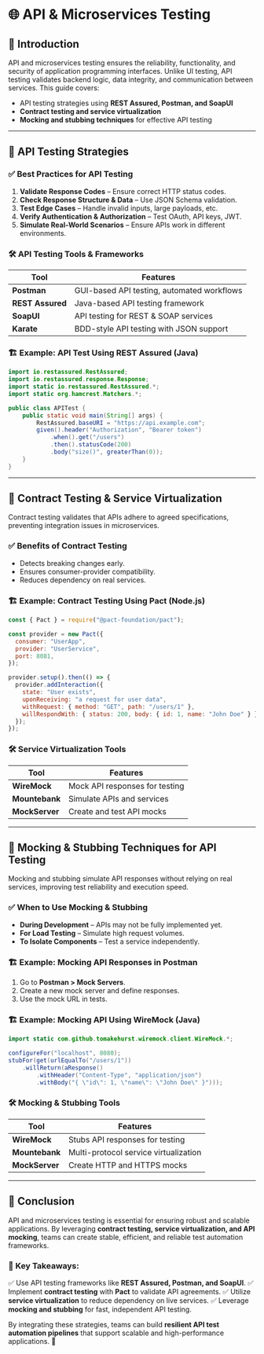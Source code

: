 # 🌐 API & Microservices Testing

## 📌 Introduction

API and microservices testing ensures the reliability, functionality, and security of application programming interfaces. Unlike UI testing, API testing validates backend logic, data integrity, and communication between services. This guide covers:

- API testing strategies using **REST Assured, Postman, and SoapUI**
- **Contract testing and service virtualization**
- **Mocking and stubbing techniques** for effective API testing

---

## 🔹 API Testing Strategies

### ✅ Best Practices for API Testing

1. **Validate Response Codes** – Ensure correct HTTP status codes.
2. **Check Response Structure & Data** – Use JSON Schema validation.
3. **Test Edge Cases** – Handle invalid inputs, large payloads, etc.
4. **Verify Authentication & Authorization** – Test OAuth, API keys, JWT.
5. **Simulate Real-World Scenarios** – Ensure APIs work in different environments.

### 🛠 API Testing Tools & Frameworks

| Tool             | Features                                   |
| ---------------- | ------------------------------------------ |
| **Postman**      | GUI-based API testing, automated workflows |
| **REST Assured** | Java-based API testing framework           |
| **SoapUI**       | API testing for REST & SOAP services       |
| **Karate**       | BDD-style API testing with JSON support    |

### 🏗 Example: API Test Using REST Assured (Java)

```java
import io.restassured.RestAssured;
import io.restassured.response.Response;
import static io.restassured.RestAssured.*;
import static org.hamcrest.Matchers.*;

public class APITest {
    public static void main(String[] args) {
        RestAssured.baseURI = "https://api.example.com";
        given().header("Authorization", "Bearer token")
            .when().get("/users")
            .then().statusCode(200)
            .body("size()", greaterThan(0));
    }
}
```

---

## 🔹 Contract Testing & Service Virtualization

Contract testing validates that APIs adhere to agreed specifications, preventing integration issues in microservices.

### ✅ Benefits of Contract Testing

- Detects breaking changes early.
- Ensures consumer-provider compatibility.
- Reduces dependency on real services.

### 🏗 Example: Contract Testing Using Pact (Node.js)

```javascript
const { Pact } = require("@pact-foundation/pact");

const provider = new Pact({
  consumer: "UserApp",
  provider: "UserService",
  port: 8081,
});

provider.setup().then(() => {
  provider.addInteraction({
    state: "User exists",
    uponReceiving: "a request for user data",
    withRequest: { method: "GET", path: "/users/1" },
    willRespondWith: { status: 200, body: { id: 1, name: "John Doe" } },
  });
});
```

### 🛠 Service Virtualization Tools

| Tool           | Features                       |
| -------------- | ------------------------------ |
| **WireMock**   | Mock API responses for testing |
| **Mountebank** | Simulate APIs and services     |
| **MockServer** | Create and test API mocks      |

---

## 🔹 Mocking & Stubbing Techniques for API Testing

Mocking and stubbing simulate API responses without relying on real services, improving test reliability and execution speed.

### ✅ When to Use Mocking & Stubbing

- **During Development** – APIs may not be fully implemented yet.
- **For Load Testing** – Simulate high request volumes.
- **To Isolate Components** – Test a service independently.

### 🏗 Example: Mocking API Responses in Postman

1. Go to **Postman > Mock Servers**.
2. Create a new mock server and define responses.
3. Use the mock URL in tests.

### 🏗 Example: Mocking API Using WireMock (Java)

```java
import static com.github.tomakehurst.wiremock.client.WireMock.*;

configureFor("localhost", 8080);
stubFor(get(urlEqualTo("/users/1"))
    .willReturn(aResponse()
        .withHeader("Content-Type", "application/json")
        .withBody("{ \"id\": 1, \"name\": \"John Doe\" }")));
```

### 🛠 Mocking & Stubbing Tools

| Tool           | Features                              |
| -------------- | ------------------------------------- |
| **WireMock**   | Stubs API responses for testing       |
| **Mountebank** | Multi-protocol service virtualization |
| **MockServer** | Create HTTP and HTTPS mocks           |

---

## 🎯 Conclusion

API and microservices testing is essential for ensuring robust and scalable applications. By leveraging **contract testing, service virtualization, and API mocking**, teams can create stable, efficient, and reliable test automation frameworks.

### 🔹 Key Takeaways:

✅ Use API testing frameworks like **REST Assured, Postman, and SoapUI**.
✅ Implement **contract testing** with **Pact** to validate API agreements.
✅ Utilize **service virtualization** to reduce dependency on live services.
✅ Leverage **mocking and stubbing** for fast, independent API testing.

By integrating these strategies, teams can build **resilient API test automation pipelines** that support scalable and high-performance applications. 🚀
